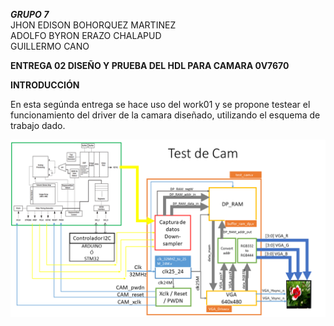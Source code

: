 ***GRUPO 7***  
JHON EDISON BOHORQUEZ MARTINEZ  
ADOLFO BYRON ERAZO CHALAPUD  
GUILLERMO CANO

**ENTREGA 02 DISEÑO  Y PRUEBA DEL HDL PARA CAMARA 0V7670**  

**INTRODUCCIÓN**  
<div class=text-justify>
  En esta segúnda entrega se hace uso del work01 y se propone testear el funcionamiento del driver de la camara diseñado, utilizando el esquema de trabajo dado.
 </div>
 
![DIAGRAMA](./figs/test_cam.png)


